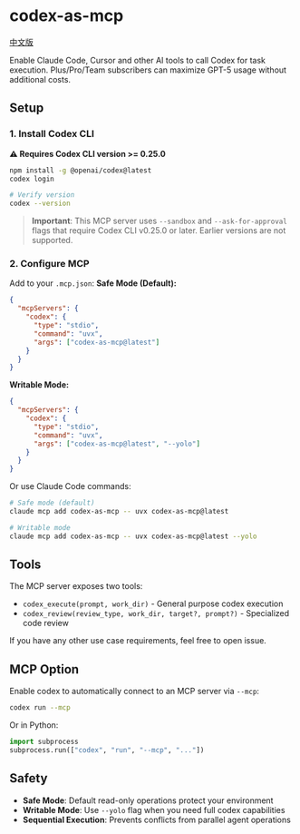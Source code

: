 # codex-as-mcp

[中文版](./README.zh-CN.md)

Enable Claude Code, Cursor and other AI tools to call Codex for task execution. Plus/Pro/Team subscribers can maximize GPT-5 usage without additional costs.

## Setup

### 1. Install Codex CLI

**⚠️ Requires Codex CLI version >= 0.25.0**

```bash
npm install -g @openai/codex@latest
codex login

# Verify version
codex --version
```

> **Important**: This MCP server uses `--sandbox` and `--ask-for-approval` flags that require Codex CLI v0.25.0 or later. Earlier versions are not supported.

### 2. Configure MCP

Add to your `.mcp.json`:
**Safe Mode (Default):**
```json
{
  "mcpServers": {
    "codex": {
      "type": "stdio",
      "command": "uvx",
      "args": ["codex-as-mcp@latest"]
    }
  }
}
```

**Writable Mode:**
```json
{
  "mcpServers": {
    "codex": {
      "type": "stdio",
      "command": "uvx",
      "args": ["codex-as-mcp@latest", "--yolo"]
    }
  }
}
```

Or use Claude Code commands:
```bash
# Safe mode (default)
claude mcp add codex-as-mcp -- uvx codex-as-mcp@latest

# Writable mode
claude mcp add codex-as-mcp -- uvx codex-as-mcp@latest --yolo
```

## Tools

The MCP server exposes two tools:
- `codex_execute(prompt, work_dir)` - General purpose codex execution
- `codex_review(review_type, work_dir, target?, prompt?)` - Specialized code review

If you have any other use case requirements, feel free to open issue.

## MCP Option

Enable codex to automatically connect to an MCP server via `--mcp`:

```bash
codex run --mcp
```

Or in Python:

```python
import subprocess
subprocess.run(["codex", "run", "--mcp", "..."])
```

## Safety

- **Safe Mode**: Default read-only operations protect your environment
- **Writable Mode**: Use `--yolo` flag when you need full codex capabilities
- **Sequential Execution**: Prevents conflicts from parallel agent operations
